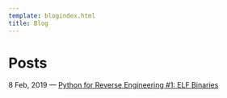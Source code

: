 ```yaml
---
template: blogindex.html
title: Blog
---
```


# Posts

8 Feb, 2019 — [Python for Reverse Engineering #1: ELF Binaries](/blog/python-for-re-1/)

